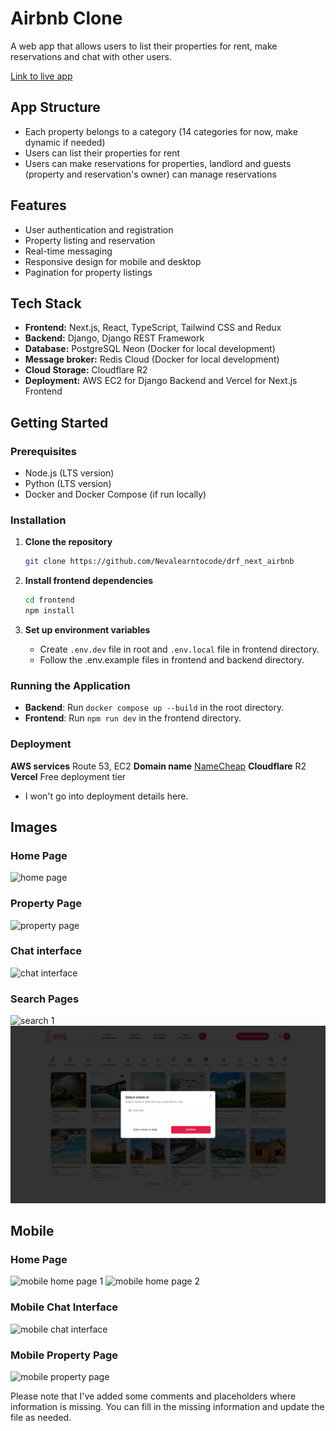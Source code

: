 # Airbnb Clone

A web app that allows users to list their properties for rent, make reservations and chat with other users.

[Link to live app](#)

## App Structure

- Each property belongs to a category (14 categories for now, make dynamic if needed)
- Users can list their properties for rent
- Users can make reservations for properties, landlord and guests (property and reservation's owner) can manage reservations

## Features

- User authentication and registration
- Property listing and reservation
- Real-time messaging
- Responsive design for mobile and desktop
- Pagination for property listings

## Tech Stack

- **Frontend:** Next.js, React, TypeScript, Tailwind CSS and Redux
- **Backend:** Django, Django REST Framework
- **Database:** PostgreSQL Neon (Docker for local development)
- **Message broker:** Redis Cloud (Docker for local development)
- **Cloud Storage:** Cloudflare R2
- **Deployment:** AWS EC2 for Django Backend and Vercel for Next.js Frontend

## Getting Started

### Prerequisites

- Node.js (LTS version)
- Python (LTS version)
- Docker and Docker Compose (if run locally)

### Installation

1. **Clone the repository**
    ```bash
    git clone https://github.com/Nevalearntocode/drf_next_airbnb
    ```

2. **Install frontend dependencies**
    ```bash
    cd frontend
    npm install
    ```

3. **Set up environment variables**
    - Create  `.env.dev` file in root and `.env.local` file in frontend directory.
    - Follow the .env.example files in frontend and backend directory.

### Running the Application

- **Backend**: Run `docker compose up --build` in the root directory.
- **Frontend**: Run `npm run dev` in the frontend directory.

### Deployment

**AWS services** Route 53, EC2
**Domain name** [NameCheap](https://www.namecheap.com/)
**Cloudflare** R2
**Vercel** Free deployment tier

- I won't go into deployment details here.

## Images

### Home Page
![home page](/images/home-page.png)

### Property Page
![property page](/images/property-page.png)

### Chat interface
![chat interface](/images/chat-interface.png)

### Search Pages
![search 1](/images/search.png)
![search 2](/images/search-2.png)

## Mobile

### Home Page
![mobile home page 1](/images/mobile-home-page.png)
![mobile home page 2](/images/mobile-home-page-2.png)

### Mobile Chat Interface
![mobile chat interface](/images/mobile-chat-interface.png)

### Mobile Property Page
![mobile property page](/images/mobile-property-page.png)

Please note that I've added some comments and placeholders where information is missing. You can fill in the missing information and update the file as needed.